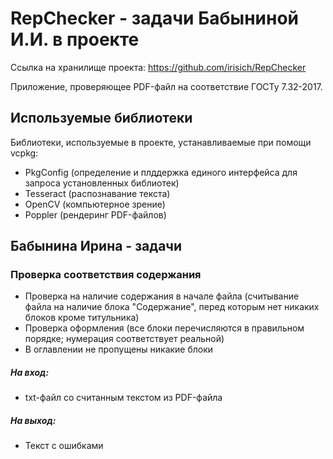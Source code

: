 # RepChecker - задачи Бабыниной И.И. в проекте

Ссылка на хранилище проекта: https://github.com/irisich/RepChecker

Приложение, проверяющее PDF-файл на соответствие ГОСТу 7.32-2017.

## Используемые библиотеки

Библиотеки, используемые в проекте, устанавливаемые при помощи vcpkg:

- PkgConfig (определение и плддержка единого интерфейса для запроса установленных библиотек)
- Tesseract (распознавание текста)
- OpenCV (компьютерное зрение)
- Poppler (рендеринг PDF-файлов)

## Бабынина Ирина - задачи

### Проверка соответствия содержания

- Проверка на наличие содержания в начале файла (считывание файла на наличие блока "Содержание", перед которым нет никаких блоков кроме титульника)
- Проверка оформления (все блоки перечисляются в правильном порядке;  нумерация соответствует реальной)
- В оглавлении не пропущены никакие блоки

##### На вход:
- txt-файл со считанным текстом из PDF-файла

##### На выход:
- Текст с ошибками
